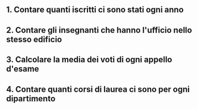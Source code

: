 ## 1. Contare quanti iscritti ci sono stati ogni anno

## 2. Contare gli insegnanti che hanno l'ufficio nello stesso edificio

## 3. Calcolare la media dei voti di ogni appello d'esame

## 4. Contare quanti corsi di laurea ci sono per ogni dipartimento